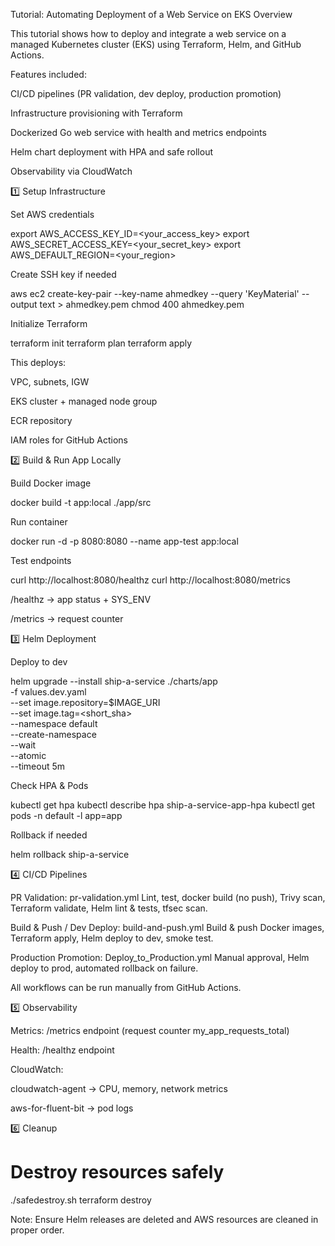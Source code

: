 Tutorial: Automating Deployment of a Web Service on EKS
Overview

This tutorial shows how to deploy and integrate a web service on a managed Kubernetes cluster (EKS) using Terraform, Helm, and GitHub Actions.

Features included:

CI/CD pipelines (PR validation, dev deploy, production promotion)

Infrastructure provisioning with Terraform

Dockerized Go web service with health and metrics endpoints

Helm chart deployment with HPA and safe rollout

Observability via CloudWatch

1️⃣ Setup Infrastructure

Set AWS credentials

export AWS_ACCESS_KEY_ID=<your_access_key>
export AWS_SECRET_ACCESS_KEY=<your_secret_key>
export AWS_DEFAULT_REGION=<your_region>


Create SSH key if needed

aws ec2 create-key-pair --key-name ahmedkey --query 'KeyMaterial' --output text > ahmedkey.pem
chmod 400 ahmedkey.pem


Initialize Terraform

terraform init
terraform plan
terraform apply


This deploys:

VPC, subnets, IGW

EKS cluster + managed node group

ECR repository

IAM roles for GitHub Actions

2️⃣ Build & Run App Locally

Build Docker image

docker build -t app:local ./app/src


Run container

docker run -d -p 8080:8080 --name app-test app:local


Test endpoints

curl http://localhost:8080/healthz
curl http://localhost:8080/metrics


/healthz → app status + SYS_ENV

/metrics → request counter

3️⃣ Helm Deployment

Deploy to dev

helm upgrade --install ship-a-service ./charts/app \
  -f values.dev.yaml \
  --set image.repository=$IMAGE_URI \
  --set image.tag=<short_sha> \
  --namespace default \
  --create-namespace \
  --wait \
  --atomic \
  --timeout 5m


Check HPA & Pods

kubectl get hpa
kubectl describe hpa ship-a-service-app-hpa
kubectl get pods -n default -l app=app


Rollback if needed

helm rollback ship-a-service <revision>

4️⃣ CI/CD Pipelines

PR Validation: pr-validation.yml
Lint, test, docker build (no push), Trivy scan, Terraform validate, Helm lint & tests, tfsec scan.

Build & Push / Dev Deploy: build-and-push.yml
Build & push Docker images, Terraform apply, Helm deploy to dev, smoke test.

Production Promotion: Deploy_to_Production.yml
Manual approval, Helm deploy to prod, automated rollback on failure.

All workflows can be run manually from GitHub Actions.

5️⃣ Observability

Metrics: /metrics endpoint (request counter my_app_requests_total)

Health: /healthz endpoint

CloudWatch:

cloudwatch-agent → CPU, memory, network metrics

aws-for-fluent-bit → pod logs

6️⃣ Cleanup
# Destroy resources safely
./safedestroy.sh
terraform destroy


Note: Ensure Helm releases are deleted and AWS resources are cleaned in proper order.